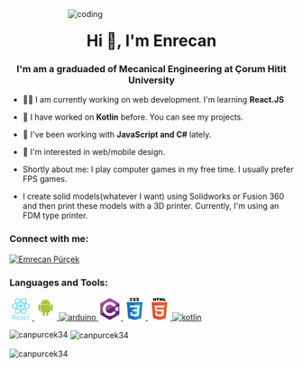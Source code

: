 <img align="right" alt="coding" width="400" src="https://res.cloudinary.com/daj4jrctp/image/upload/v1694344226/dbnu69lvr1tkhu5xswjg.gif">

<h1 align="center">Hi 👋, I'm Enrecan</h1>
<h3 align="center">I'm am a graduaded of Mecanical Engineering at Çorum Hitit University</h3>

- 👨‍💻 I am currently working on web development. I'm learning <b>React.JS</b>

- 👯 I have worked on <b>Kotlin</b> before. You can see my projects.

- 🌱 I've been working with <b>JavaScript and C#</b> lately.

- 🔭 I'm interested in web/mobile design.

  
- Shortly about me: I play computer games in my free time. I usually prefer FPS games.
- I create solid models(whatever I want) using Solidworks or Fusion 360 and then print these models with a 3D printer. Currently, I'm using an FDM type printer.

<h3 align="left">Connect with me:</h3>
<p align="left">
<a href="https://linkedin.com/in/muhendiscan34" target="_blank"><img align="center" src="https://raw.githubusercontent.com/rahuldkjain/github-profile-readme-generator/master/src/images/icons/Social/linked-in-alt.svg" alt="Emrecan Pürçek" height="30" width="40" /></a>
</p>

<h3 align="left">Languages and Tools:</h3>
<p align="left"> 
  <a href="https://reactjs.org/" target="_blank" rel="noreferrer"> <img src="https://raw.githubusercontent.com/devicons/devicon/master/icons/react/react-original-wordmark.svg" alt="react" width="40" height="40"/> </a> 
  <a href="https://developer.android.com" target="_blank" rel="noreferrer"> <img src="https://raw.githubusercontent.com/devicons/devicon/master/icons/android/android-original-wordmark.svg" alt="android" width="40" height="40"/> </a> 
  <a href="https://www.arduino.cc/" target="_blank" rel="noreferrer"> <img src="https://cdn.worldvectorlogo.com/logos/arduino-1.svg" alt="arduino" width="40" height="40"/> </a> 
  <a href="https://www.w3schools.com/cs/" target="_blank" rel="noreferrer"> <img src="https://raw.githubusercontent.com/devicons/devicon/master/icons/csharp/csharp-original.svg" alt="csharp" width="40" height="40"/> </a> 
  <a href="https://www.w3schools.com/css/" target="_blank" rel="noreferrer"> <img src="https://raw.githubusercontent.com/devicons/devicon/master/icons/css3/css3-original-wordmark.svg" alt="css3" width="40" height="40"/> </a> 
  <a href="https://www.w3.org/html/" target="_blank" rel="noreferrer"> <img src="https://raw.githubusercontent.com/devicons/devicon/master/icons/html5/html5-original-wordmark.svg" alt="html5" width="40" height="40"/> </a> 
  <a href="https://kotlinlang.org" target="_blank" rel="noreferrer"> <img src="https://www.vectorlogo.zone/logos/kotlinlang/kotlinlang-icon.svg" alt="kotlin" width="40" height="40"/> </a>


<p><img align="left" src="https://github-readme-stats.vercel.app/api/top-langs?username=canpurcek34&show_icons=true&locale=en&layout=compact" alt="canpurcek34" /></p>

<p>&nbsp;<img align="center" src="https://github-readme-stats.vercel.app/api?username=canpurcek34&show_icons=true&locale=en" alt="canpurcek34" /></p>

<p><img align="center" src="https://github-readme-streak-stats.herokuapp.com/?user=canpurcek34&" alt="canpurcek34" /></p>
